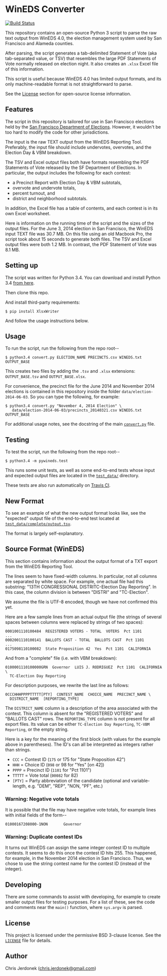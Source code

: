 WinEDS Converter
================

[![Build Status](https://travis-ci.org/cjerdonek/wineds-converter.svg?branch=master)][travis-ci-project-page]

This repository contains an open-source Python 3 script to parse the
raw text output from WinEDS 4.0, the election management system used by
San Francisco and Alameda counties.

After parsing, the script generates a tab-delimited Statement of Vote
(aka tab-separated value, or TSV) that resembles the large PDF Statements
of Vote normally released on election night.  It also creates an `.xlsx`
Excel file of this information.

This script is useful because WinEDS 4.0 has limited output formats,
and its only machine-readable format is not straightforward to parse.

See the [License](#license) section for open-source license information.


Features
--------

The script in this repository is tailored for use in San Francisco elections
held by the [San Francisco Department of Elections][sf-elections].
However, it wouldn't be too hard to modify the code for other jurisdictions.

The input is the raw TEXT output from the WinEDS Reporting Tool.
Preferably, the input file should include undervotes, overvotes, and
the Election Day & VBM breakdown.

The TSV and Excel output files both have formats resembling the PDF
Statements of Vote released by the SF Department of Elections.
In particular, the output includes the following for each contest:

* a Precinct Report with Election Day & VBM subtotals,
* overvote and undervote totals,
* percent turnout, and
* district and neighborhood subtotals.

In addition, the Excel file has a table of contents, and each contest
is in its own Excel worksheet.

Here is information on the running time of the script and the sizes of
the output files.  For the June 3, 2014 election in San Francisco, the
WinEDS input TEXT file was 30.7 MB.  On this file using an old Macbook Pro,
the script took about 15 seconds to generate both files.  The TSV and
Excel output files were both 1.2 MB.  In contrast, the PDF Statement of
Vote was 8.1 MB.


Setting up
----------

The script was written for Python 3.4.  You can download and install
Python 3.4 [from here][python-download].

Then clone this repo.

And install third-party requirements:

    $ pip install XlsxWriter

And follow the usage instructions below.


Usage
-----

To run the script, run the following from the repo root--

    $ python3.4 convert.py ELECTION_NAME PRECINCTS.csv WINEDS.txt OUTPUT_BASE

This creates two files by adding the `.tsv` and `.xlsx` extensions:
`OUTPUT_BASE.tsv` and `OUTPUT_BASE.xlsx`.

For convenience, the precinct file for the June 2014 and November 2014
elections is contained in this repository inside the folder
`data/election-2014-06-03`.  So you can type the following, for example:

    $ python3.4 convert.py "November 4, 2014 Election" \
       data/election-2014-06-03/precincts_20140321.csv WINEDS.txt OUTPUT_BASE

For additional usage notes, see the docstring of the main
[`convert.py`](convert.py#L7) file.


Testing
-------

To test the script, run the following from the repo root--

    $ python3.4 -m pywineds.test

This runs some unit tests, as well as some end-to-end tests whose input and
expected output files are located in the [`test_data/`](test_data) directory.

These tests are also run automatically on [Travis CI][travis-ci].


New Format
----------

To see an example of what the new output format looks like, see the
"expected" output file of the end-to-end test located at
[`test_data/complete/output.tsv`](test_data/complete/output.tsv).

The format is largely self-explanatory.


Source Format (WinEDS)
----------------------

This section contains information about the output format of a TXT
export from the WinEDS Reporting Tool.

The lines seem to have fixed-width columns.  In particular, not all
columns are separated by white space.  For example, one actual file
had this substring: "13TH CONGRESSIONAL DISTRITC-Election Day Reporting".
In this case, the column division is between "DISTRI" and "TC-Election".

We assume the file is UTF-8 encoded, though we have not confirmed this yet.

Here are a few sample lines from an actual output file (the strings of
several spaces between columns were replaced by strings of two spaces):

    0001001110100484  REGISTERED VOTERS - TOTAL  VOTERS  Pct 1101
    ...
    0002001110100141  BALLOTS CAST - TOTAL  BALLOTS CAST  Pct 1101
    ...
    0175098110100082  State Proposition 42  Yes  Pct 1101  CALIFORNIA

And from a "complete" file (i.e. with VBM breakdown):

    0100001110100000GRN  Governor  LUIS J. RODRIGUEZ  Pct 1101  CALIFORNIA \
      TC-Election Day Reporting

For description purposes, we rewrite the last line as follows:

    0CCCHHHPPPPTTTTT[PTY]  CONTEST_NAME  CHOICE_NAME  PRECINCT_NAME \
      DISTRICT_NAME  [REPORTING_TYPE]

The `DISTRICT_NAME` column is a description of the area associated
with the contest.  This column is absent for the "REGISTERED VOTERS"
and "BALLOTS CAST" rows.  The `REPORTING_TYPE` column is not present for all
export files.  Its value can be either `TC-Election Day Reporting`,
`TC-VBM Reporting`, or the empty string.

Here is a key for the meaning of the first block (with values for the
example above in parentheses).  The ID's can all be interpreted as
integers rather than strings.

* `CCC` = Contest ID (`175` or 175 for "State Proposition 42")
* `HHH` = Choice ID (`098` or 98 for "Yes" [on 42])
* `PPPP` = Precinct ID (`1101` for "Pct 1101")
* `TTTTT` = Vote total (`00082` for 82)
* `[PTY]` = Party abbreviation of the candidate (optional and variable-length,
  e.g. "DEM", "REP", "NON, "PF", etc.)


### Warning: Negative vote totals

It is possible that the file may have negative vote totals, for example
lines with initial fields of the form--

    01000167208000-1NON       Governor


### Warning: Duplicate contest IDs

It turns out WinEDS can assign the same integer contest ID to multiple
contests.  It seems to do this once the contest ID hits 255.
This happened, for example, in the November 2014 election in San Francisco.
Thus, we chose to use the string contest name for the contest ID
(instead of the integer).


Developing
----------

There are some commands to assist with developing, for example to create
smaller output files for testing purposes.  For a list of these, see the
code and comments near the `main()` function, where `sys.argv` is parsed.


License
-------

This project is licensed under the permissive BSD 3-clause license.
See the [`LICENSE`](LICENSE) file for details.


Author
------

Chris Jerdonek (<chris.jerdonek@gmail.com>)


[dominion]: http://www.dominionvoting.com/
[python-download]: https://www.python.org/downloads/
[sf-elections]: http://sfelections.org
[travis-ci]: https://travis-ci.org/
[travis-ci-project-page]: https://travis-ci.org/cjerdonek/wineds-converter
